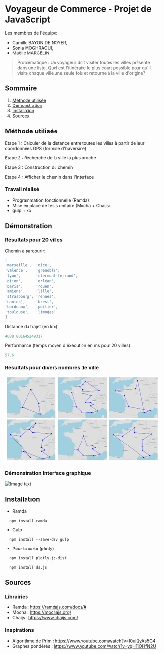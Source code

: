 # Voyageur de Commerce - Projet de JavaScript
Les membres de l'équipe:
* Camille BAYON DE NOYER, 
* Sonia MOGHRAOUI, 
* Maëlle MARCELIN

> Problématique : Un voyageur doit visiter toutes les villes présente dans une liste.
> Quel est l'itinéraire le plus court possible pour qu'il visite chaque ville une seule fois et retourne à la ville d'origine?

## Sommaire
1. [Méthode utilisée](#methode)
2. [Démonstration](#demo)
3. [Installation](#install)
4. [Sources](#sources)

## Méthode utilisée <a name="methode"></a>

Etape 1 : Calculer de la distance entre toutes les villes à partir de leur coordonnées GPS (formule d'haversine)

Etape 2 : Recherche de la ville la plus proche

Etape 3 : Construction du chemin

Etape 4 : Afficher le chemin dans l'interface

### Travail réalisé
* Programmation fonctionnelle (Ramda)
* Mise en place de tests unitaire (Mocha + Chaijs)
* gulp + xo

## Démonstration <a name="demo"></a>

### Résultats pour 20 villes

Chemin à parcourir:
```javascript
[
'marseille',  'nice',
'valence',    'grenoble',
'lyon',       'clermont-ferrand',
'dijon',      'orléan',
'paris',      'rouen',
'amiens',     'lille',
'strasbourg', 'rennes',
'nantes',     'brest',
'bordeaux',   'poitier',
'toulouse',   'limoges'
]
```
Distance du trajet (en km)
```javascript
4088.801645249317
```
Performance (temps moyen d'éxécution en ms pour 20 villes)
```javascript
57.6
```

### Résultats pour divers nombres de ville
![Image text](/asset/git/maps.jpg)

### Démonstration Interface graphique
![Image text](/asset/git/gif_interface_graphique.gif)

## Installation <a name="install"></a>
* Ramda
```
  npm install ramda
```
* Gulp
```
  npm install --save-dev gulp
```
* Pour la carte (plotly)
```
  npm install plotly.js-dist
```
```
  npm install ds.js
```
## Sources <a name="sources"></a>

### Librairies
* Ramda : https://ramdajs.com/docs/#
* Mocha : https://mochajs.org/
* Chaijs : https://www.chaijs.com/
### Inspirations
* Algorithme de Prim : https://www.youtube.com/watch?v=I0uiQyAs5G4
* Graphes pondérés : https://www.youtube.com/watch?v=yqH11OHfN2U